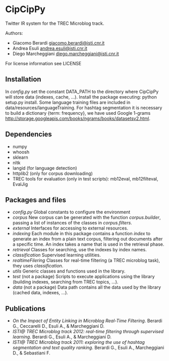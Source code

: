 CipCipPy
========

Twitter IR system for the TREC Microblog track.

Authors:
* Giacomo Berardi <giacomo.berardi@isti.cnr.it>
* Andrea Esuli <andrea.esuli@isti.cnr.it>
* Diego Marcheggiani <diego.marcheggiani@isti.cnr.it>

For license information see LICENSE

Installation
------------
In *config.py* set the constant DATA_PATH to the directory where CipCipPy will store data (indexes, cache, ...).
Install the package executing: python setup.py install.
Some language training files are included in data/resources/languageTraining.
For hashtag segmentation it is necessary to build a dictionary {term: frequency}, we have used Google 1-grams http://storage.googleapis.com/books/ngrams/books/datasetsv2.html.

Dependencies
------------
* numpy
* whoosh
* sklearn
* nltk
* langid (for language detection)
* httplib2 (only for corpus downloading)
* TREC tools for evaluation (only in test scripts): mb12eval, mb12filteval, EvalJig

Packages and files
------------------
* *config.py*
    Global constants to configure the environment
* *corpus*
    New corpus can be generated with the function *corpus.builder*, passing a list of instances of the classes in
    *corpus.filters*.
* *external*
    Interfaces for accessing to external resources.
* *indexing*
    Each module in this package contains a function *index* to generate an index from a plain text corpus, filtering out documents after a specific time.
    An index takes a name that is used in the retrieval phase.
* *retrieval*
    Classes for searching, use the indexes by index names.
* *classification*
    Supervised learning utilities.
* *realtimeFilering*
    Classes for real-time filtering (a TREC microblog task), they uses *classification*.
* *utils*
    Generic classes and functions used in the library.
* *test* (not a package)
    Scripts to execute applications using the library (building indexes, searching from TREC topics, ...).
* *data* (not a package)
    Data path contains all the data used by the library (cached data, indexes, ...).

Publications
------------
* *On the Impact of Entity Linking in Microblog Real-Time Filtering*. Berardi G., Ceccarelli D., Esuli A., & Marcheggiani D.
* *ISTI@ TREC Microblog track 2012: real-time filtering through supervised learning*. Berardi G., Esuli A., & Marcheggiani D.
* *ISTI@ TREC Microblog track 2011: exploring the use of hashtag segmentation and text quality ranking*. Berardi G., Esuli A., Marcheggiani D., & Sebastiani F.